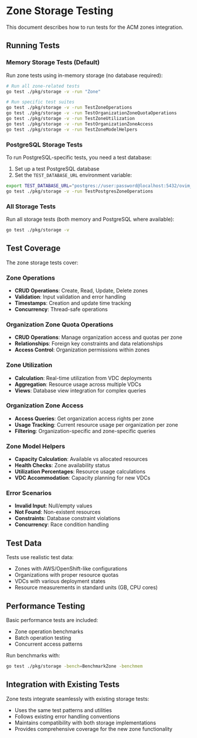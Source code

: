 # Zone Storage Testing

This document describes how to run tests for the ACM zones integration.

## Running Tests

### Memory Storage Tests (Default)

Run zone tests using in-memory storage (no database required):

```bash
# Run all zone-related tests
go test ./pkg/storage -v -run "Zone"

# Run specific test suites
go test ./pkg/storage -v -run TestZoneOperations
go test ./pkg/storage -v -run TestOrganizationZoneQuotaOperations
go test ./pkg/storage -v -run TestZoneUtilization
go test ./pkg/storage -v -run TestOrganizationZoneAccess
go test ./pkg/storage -v -run TestZoneModelHelpers
```

### PostgreSQL Storage Tests

To run PostgreSQL-specific tests, you need a test database:

1. Set up a test PostgreSQL database
2. Set the `TEST_DATABASE_URL` environment variable:

```bash
export TEST_DATABASE_URL="postgres://user:password@localhost:5432/ovim_test?sslmode=disable"
go test ./pkg/storage -v -run TestPostgresZoneOperations
```

### All Storage Tests

Run all storage tests (both memory and PostgreSQL where available):

```bash
go test ./pkg/storage -v
```

## Test Coverage

The zone storage tests cover:

### Zone Operations
- **CRUD Operations**: Create, Read, Update, Delete zones
- **Validation**: Input validation and error handling
- **Timestamps**: Creation and update time tracking
- **Concurrency**: Thread-safe operations

### Organization Zone Quota Operations
- **CRUD Operations**: Manage organization access and quotas per zone
- **Relationships**: Foreign key constraints and data relationships
- **Access Control**: Organization permissions within zones

### Zone Utilization
- **Calculation**: Real-time utilization from VDC deployments
- **Aggregation**: Resource usage across multiple VDCs
- **Views**: Database view integration for complex queries

### Organization Zone Access
- **Access Queries**: Get organization access rights per zone
- **Usage Tracking**: Current resource usage per organization per zone
- **Filtering**: Organization-specific and zone-specific queries

### Zone Model Helpers
- **Capacity Calculation**: Available vs allocated resources
- **Health Checks**: Zone availability status
- **Utilization Percentages**: Resource usage calculations
- **VDC Accommodation**: Capacity planning for new VDCs

### Error Scenarios
- **Invalid Input**: Null/empty values
- **Not Found**: Non-existent resources
- **Constraints**: Database constraint violations
- **Concurrency**: Race condition handling

## Test Data

Tests use realistic test data:
- Zones with AWS/OpenShift-like configurations
- Organizations with proper resource quotas
- VDCs with various deployment states
- Resource measurements in standard units (GB, CPU cores)

## Performance Testing

Basic performance tests are included:
- Zone operation benchmarks
- Batch operation testing
- Concurrent access patterns

Run benchmarks with:

```bash
go test ./pkg/storage -bench=BenchmarkZone -benchmem
```

## Integration with Existing Tests

Zone tests integrate seamlessly with existing storage tests:
- Uses the same test patterns and utilities
- Follows existing error handling conventions
- Maintains compatibility with both storage implementations
- Provides comprehensive coverage for the new zone functionality